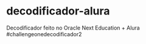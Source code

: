# decodificador-alura
Decodificador feito no Oracle Next Education + Alura 
#challengeonedecodificador2
